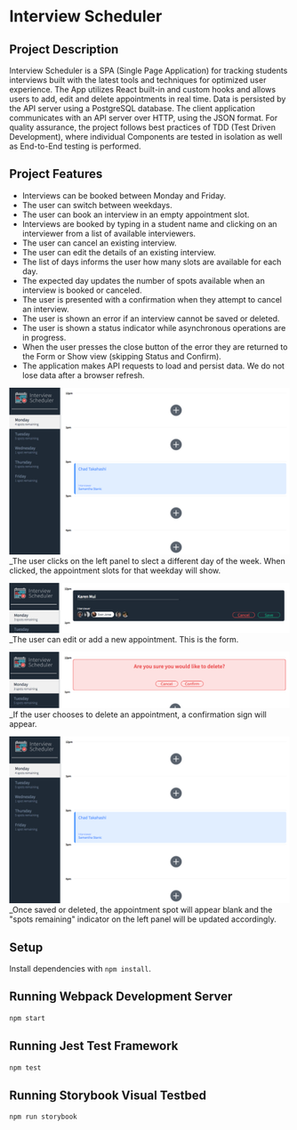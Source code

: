 # Interview Scheduler

## Project Description

Interview Scheduler is a SPA (Single Page Application) for tracking students interviews built with the latest tools and techniques for optimized user experience. The App utilizes React built-in and custom hooks and allows users to add, edit and delete appointments in real time. Data is persisted by the API server using a PostgreSQL database. The client application communicates with an API server over HTTP, using the JSON format. For quality assurance, the project follows best practices of TDD (Test Driven Development), where individual Components are tested in isolation as well as End-to-End testing is performed.

## Project Features

- Interviews can be booked between Monday and Friday.
- The user can switch between weekdays.
- The user can book an interview in an empty appointment slot.
- Interviews are booked by typing in a student name and clicking on an interviewer from a list of available interviewers.
- The user can cancel an existing interview.
- The user can edit the details of an existing interview.
- The list of days informs the user how many slots are available for each day.
- The expected day updates the number of spots available when an interview is booked or canceled.
- The user is presented with a confirmation when they attempt to cancel an interview.
- The user is shown an error if an interview cannot be saved or deleted.
- The user is shown a status indicator while asynchronous operations are in progress.
- When the user presses the close button of the error they are returned to the Form or Show view (skipping Status and Confirm).
- The application makes API requests to load and persist data. We do not lose data after a browser refresh.

!["Daily View"](https://github.com/karen-mui/scheduler/blob/master/docs/Daily%20View%20(Deleted%20Appointment).png?raw=true)
_The user clicks on the left panel to slect a different day of the week. When clicked, the appointment slots for that weekday will show.

!["Form for Editing or Creating"](https://github.com/karen-mui/scheduler/blob/master/docs/Edit%20Form.png?raw=true)
_The user can edit or add a new appointment. This is the form.

!["Cancellation Confirmation"](https://github.com/karen-mui/scheduler/blob/master/docs/Delete%20Confirmation.png?raw=true)
_If the user chooses to delete an appointment, a confirmation sign will appear.

!["Updated View after Appointment Change"](https://github.com/karen-mui/scheduler/blob/master/docs/Daily%20View%20(Deleted%20Appointment).png?raw=true)
_Once saved or deleted, the appointment spot will appear blank and the "spots remaining" indicator on the left panel will be updated accordingly.

## Setup

Install dependencies with `npm install`.

## Running Webpack Development Server

```sh
npm start
```

## Running Jest Test Framework

```sh
npm test
```

## Running Storybook Visual Testbed

```sh
npm run storybook
```
